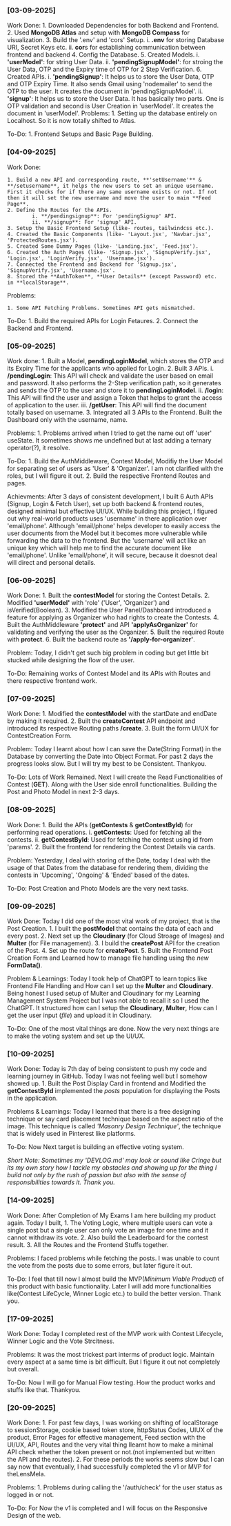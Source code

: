### [03-09-2025]

Work Done: 
    1. Downloaded Dependencies for both Backend and Frontend.
    2. Used **MongoDB Atlas** and setup with **MongoDB Compass** for visualization.
    3. Build the '.env' and 'cors' Setup.
            i. **.env** for storing Database URI, Secret Keys etc.
            ii. **cor**s for establishing communication between frontend and backend 
    4. Config the Database.
    5. Created Models.
            i. **'userModel'**: for string User Data.
            ii. **'pendingSignupModel'**: for stroing the User Data, OTP and the Expiry time of OTP for 2 Step Verification.
    6. Created APIs.
            i. **'pendingSignup'**: It helps us to store the User Data, OTP and OTP Expiry Time. It also sends Gmail using 'nodemailer' to send the OTP to the user. It creates the document in 'pendingSignupModel'.
            ii. **'signup'**: It helps us to store the User Data. It has basically two parts. One is OTP validation and second is User Creation in 'userModel'. It creates the document in 'userModel'.
Problems:
    1. Setting up the database entirely on Localhost. So it is now totally shifted to Atlas.

To-Do:
    1. Frontend Setups and Basic Page Building.


### [04-09-2025]

Work Done:

    1. Build a new API and corresponding route, **'setUsername'** & **/setusername**, it helps the new users to set an unique username. First it checks for if there any same username exists or not. If not then it will set the new username and move the user to main **Feed Page**.
    2. Define the Routes for the APIs.
            i. **/pendingsignup**: For 'pendingSignup' API.
            ii. **/signup**: For 'signup' API.
    3. Setup the Basic Frontend Setup (like- routes, tailwindcss etc.).
    4. Created the Basic Components (like- 'Layout.jsx', 'Navbar.jsx', 'ProtectedRoutes.jsx').
    5. Created Some Dummy Pages (like- 'Landing.jsx', 'Feed.jsx').
    6. Created the Auth Pages (like- 'Signup.jsx', 'SignupVerify.jsx', 'Login.jsx', 'LoginVerify.jsx', 'Username.jsx').
    7. Connected the Frontend and Backend for 'Signup.jsx', 'SignupVerify.jsx', 'Username.jsx'.
    8. Stored the **AuthToken**, **User Details** (except Password) etc. in **localStorage**. 

Problems:

    1. Some API Fetching Problems. Sometimes API gets mismatched.

To-Do:
    1. Build the required APIs for Login Fetaures.
    2. Connect the Backend and Frontend.

### [05-09-2025]

Work done:
    1. Built a Model, **pendingLoginModel**, which stores the OTP and its Expiry Time for the applicants who applied for Login.
    2. Built 3 APIs.
            i. **/pendingLogin**: This API will check and validate the user based on email and password. It also performs the 2-Step verification path, so it generates and sends the OTP to the user and store it to **pendingLoginModel**.
            ii. **/login**: This API will find the user and assign a Token that helps to grant the access of application to the user.
            iii. **/getUser**: This API will find the document totally based on username.
    3. Integrated all 3 APIs to the Frontend. Built the Dashboard only with the username, name.

Problems:
    1. Problems arrived when I tried to get the name out off 'user' useState. It sometimes shows me undefined but at last adding a ternary operator(?), it resolve.

To-Do:
    1. Build the AuthMiddleware, Contest Model, Modifiy the User Model for separating set of users as 'User' & 'Organizer'. I am not clarified with the roles, but I will figure it out.
    2. Build the respective Frontend Routes and pages.

Achievments:
    After 3 days of consistent development, I built 6 Auth APIs (Signup, Login & Fetch User), set up both backend & frontend routes, designed minimal but effective UI/UX.
    While building this project, I figured out why real-world products uses 'username' in there application over 'email/phone'. Although 'email/phone' helps developer to easily access the user documents from the Model but it becomes more vulnerable while forwarding the data to the frontend. But the 'username' will act like an unique key which will help me to find the accurate document like 'email/phone'. Unlike 'email/phone', it will secure, because it doesnot deal will direct and personal details.

### [06-09-2025]

Work Done:
    1. Built the **contestModel** for storing the Contest Details.
    2. Modified **'userModel'** with 'role' ('User', 'Organizer') and isVerified(Boolean).
    3. Modified the User Panel/Dashboard introduced a feature for applying as Organizer who had rights to create the Contests.
    4. Built the AuthMiddleware **'protect'** and API **'applyAsOrganizer'** for validating and verifying the user as the Organizer.
    5. Built the required Route with **protect**.
    6. Built the backend route as **'/apply-for-organizer'**.

Problem:
    Today, I didn't get such big problem in coding but get little bit stucked while designing the flow of the user.

To-Do:
    Remaining works of Contest Model and its APIs with Routes and there respective frontend work.

### [07-09-2025]

Work Done:
    1. Modified the **contestModel** with the startDate and endDate by making it required.
    2. Built the **createContest** API endpoint and introduced its respective Routing paths **/create**.
    3. Built the form UI/UX for ContestCreation Form.

Problem:
    Today I learnt about how I can save the Date(String Format) in the Database by converting the Date into Object Format. For past 2 days the progress looks slow. But I will try my best to be Consistent. Thankyou.

To-Do:
    Lots of Work Remained. Next I will create the Read Functionalities of Contest (**GET**). Along with the User side enroll functionalities. Building the Post and Photo Model in next 2-3 days.

### [08-09-2025]

Work Done:
    1. Build the APIs (**getContests** & **getContestById**) for performing read operations.
        i. **getContests**: Used for fetching all the contests.
        ii. **getContestById**: Used for fetching the contest using id from 'params'.
    2. Built the frontend for rendering the Contest Details via cards.

Problem:
    Yesterday, I deal with storing of the Date, today I deal with the usage of that Dates from the database for rendering them, dividing the contests in 'Upcoming', 'Ongoing' & 'Ended' based of the dates.

To-Do:
    Post Creation and Photo Models are the very next tasks.

### [09-09-2025]

Work Done:
    Today I did one of the most vital work of my project, that is the Post Creation.
    1. I built the **postModel** that contains the data of each and every post.
    2. Next set up the **Cloudinary** (for Cloud Stroage of Images) and **Multer** (for File management).
    3. I build the **createPost** API for the creation of the Post.
    4. Set up the route for **createPost**.
    5. Built the Frontend Post Creation Form and Learned how to manage file handling using the *new* **FormData()**.

Problem & Learnings:
    Today I took help of ChatGPT to learn topics like Frontend File Handling and How can I set up the **Multer** and **Cloudinary**. Being honest I used setup of Multer and Cloudinary for my Learning Management System Project but I was not able to recall it so I used the ChatGPT. It structured how can I setup the **Cloudinary**, **Multer**, How can I get the user input (*file*) and upload it in Cloudinary.

To-Do:
    One of the most vital things are done. Now the very next things are to make the voting system and set up the UI/UX.


### [10-09-2025]

Work Done:
    Today is 7th day of being consistent to push my code and learning journey in GitHub. Today I was not feeling well but I somehow showed up.
    1. Built the Post Display Card in frontend and Modified the **getContestById** implemented the *posts* population for displaying the Posts in the application.

Problems & Learnings:
    Today I learned that there is a free designing technique or say card placement technique based on the aspect ratio of the image. This technique is called *'Masonry Design Technique'*, the technique that is widely used in Pinterest like platforms.

To-Do:
    Now Next target is building an effective voting system.
    
*Short Note: Sometimes my 'DEVLOG.md' may look or sound like Cringe but its my own story how I tackle my obstacles and showing up for the thing I build not only by the rush of passion but also with the sense of responsibilities towards it. Thank you.*

### [14-09-2025]

Work Done:
    After Completion of My Exams I am here building my product again.
    Today I built, 
    1. The Voting Logic, where multiple users can vote a single post but a single user can only vote an image for one time and it cannot withdraw its vote.
    2. Also build the Leaderboard for the contest result.
    3. All the Routes and the Frontend Stuffs together.

Problems:
    I faced problems while fetching the posts. I was unable to count the vote from the posts due to some errors, but later figure it out.

To-Do: 
    I feel that till now I almost build the MVP(*Minimum Viable Product*) of this product with basic functionality. Later I will add more functionalities like(Contest LifeCycle, Winner Logic etc.) to build the better version. Thank you.

### [17-09-2025]

Work Done:
    Today I completed rest of the MVP work with Contest Lifecycle, Winner Logic and the Vote Strcitness.

Problems:
    It was the most trickest part interms of product logic. Maintain every aspect at a same time is bit difficult. But I figure it out not completely but overall.

To-Do:
    Now I will go for Manual Flow testing. How the product works and stuffs like that. Thankyou.


### [20-09-2025]
Work Done:
    1. For past few days, I was working on shifting of localStorage to sessionStorage, cookie based token store, httpStatus Codes, UIUX of the product, Error Pages for effective management, Feed section with the UI/UX, API, Routes and the very vital thing Ilearnt how to make a minimal API check whether the token present or not.(not implemented but written the API and the routes).
    2. For these periods the works seems slow but I can say now that eventually, I had successfully completed the v1 or MVP for theLensMela.

Problems:
    1. Problems during calling the '/auth/check' for the user status as logged in or not.

To-Do:
    For Now the v1 is completed and I will focus on the Responsive Design of the web.